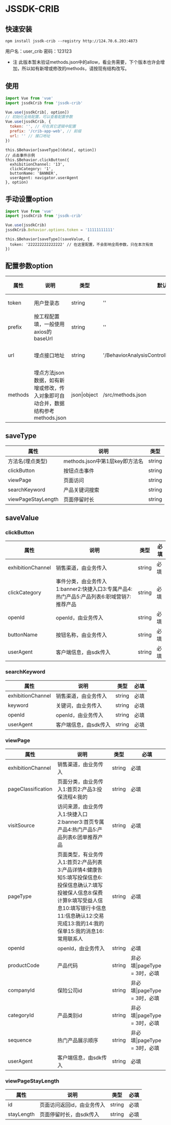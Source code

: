 # JSSDK-CRIB

## 快速安装

```
npm install jssdk-crib --registry http://124.70.6.203:4873
```
用户名：user_crib
密码：123123
- 注
此版本暂未验证methods.json中的allow，看业务需要，下个版本也许会增加，所以如有新增或修改的methods，请按现有结构改写。

## 使用
``` main.js
import Vue from 'vue'
import jssdkCrib from 'jssdk-crib'

Vue.use(jssdkCrib[, option])
// 初始化全局配置，可以查看配置参数
Vue.use(jssdkCrib, {
  token: '', // 可在其它逻辑中配置
  prefix: '/crib-app-web', // 前缀
  url: '' // 接口地址
})
```

```业务组件中，埋点使用方法
this.$Behavior[saveType](data[, option])
// 点击事件示例
this.$Behavior.clickButton({
  exhibitionChannel: '13',
  clickCategory: '1',
  buttonName: 'BANNER',
  userAgent: navigator.userAgent
}, option)
```

## 手动设置option

```示例：main.js
import Vue from 'vue'
import jssdkCrib from 'jssdk-crib'

Vue.use(jssdkCrib)
jssdkCrib.Behavior.options.token = '11111111111'
```

```示例：业务组件
this.$Behavior[saveType](saveValue, {
  token: '222222222222222' // 在这里配置，不会影响全局参数，只在本次有效
})
```

## 配置参数option

| 属性 | 说明 | 类型 | 默认值 | 必填 |
|--------|--------|--------|--------|--------|
| token | 用户登录态 | string | '' | 必填 |
| prefix | 按工程配置填，一般使用axios的baseUrl | string | '' | 必填 |
| url | 埋点接口地址 | string | '/BehaviorAnalysisController/saveBehaviorAnalysis' | 非必填 |
| methods | 埋点方法json数据，如有新增或修改，传入对象即可自动合并，数据结构参考methods.json | json&#124;object | /src/methods.json | 非必填 |


## saveType

| 属性 | 说明 | 类型 |
|--------|--------|--------|
| 方法名(埋点类型) | methods.json中第1层key即方法名 | string |
| clickButton | 按钮点击事件 | string |
| viewPage | 页面访问 | string |
| searchKeyword | 产品关键词搜索 | string |
| viewPageStayLength | 页面停留时长 | string |

## saveValue
### clickButton
| 属性 | 说明 | 类型 | 必填 |
|--------|--------|--------|--------|
| exhibitionChannel | 销售渠道，由业务传入 | string | 必填 |
| clickCategory | 事件分类，由业务传入1:banner2:快捷入口3:专属产品4:热门产品5:产品列表6:职域营销7:推荐产品 | string | 必填 |
| openId | openId，由业务传入 | string | 必填 |
| buttonName | 按钮名称，由业务传入 | string | 必填 |
| userAgent | 客户端信息，由sdk传入 | string | 必填 |


### searchKeyword
| 属性 | 说明 | 类型 | 必填 |
|--------|--------|--------|--------|
| exhibitionChannel | 销售渠道，由业务传入 | string | 必填 |
| keyword | 关键词，由业务传入 | string | 必填 |
| openId | openId，由业务传入 | string | 必填 |
| userAgent | 客户端信息，由sdk传入 | string | 必填 |
### viewPage
| 属性 | 说明 | 类型 | 必填 |
|--------|--------|--------|--------|
| exhibitionChannel | 销售渠道，由业务传入 | string | 必填 |
| pageClassification | 页面分类，由业务传入1:首页2:产品3:投保流程4:我的 | string | 必填 |
| visitSource | 访问来源，由业务传入1:快捷入口2:banner3:首页专属产品4:热门产品5:产品列表6:团单推荐产品 | string | 必填 |
| pageType | 页面类型，有业务传入1:首页2:产品列表3:产品详情4:健康告知5:填写投保信息6:投保信息确认7:填写投被保人信息8:保费计算9:填写受益人信息10:填写银行卡信息11:信息确认12:交易完成13:我的14:我的保单15:我的消息16:常用联系人 | string | 必填 |
| openId | openId，由业务传入 | string | 必填 |
| productCode | 产品代码 | string | 非必填&#124;pageType = 3时，必填 |
| companyId | 保险公司id | string | 非必填&#124;pageType = 3时，必填 |
| categoryId | 产品类别id | string | 非必填&#124;pageType = 3时，必填 |
| sequence | 热门产品展示顺序 | string | 非必填&#124;pageType = 3时，必填 |
| userAgent | 客户端信息，由sdk传入 | string | 必填 |
### viewPageStayLength
| 属性 | 说明 | 类型 | 必填 |
|--------|--------|--------|--------|
| id | 页面访问返回id，由业务传入 | string | 必填 |
| stayLength | 页面停留时长，由sdk传入 | string | 必填 |
